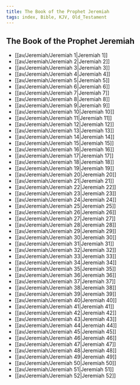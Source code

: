 ```yaml
---
title: The Book of the Prophet Jeremiah
tags: index, Bible, KJV, Old_Testament
---
```


## The Book of the Prophet Jeremiah

- [[av/Jeremiah/Jeremiah 1|Jeremiah 1]]
- [[av/Jeremiah/Jeremiah 2|Jeremiah 2]]
- [[av/Jeremiah/Jeremiah 3|Jeremiah 3]]
- [[av/Jeremiah/Jeremiah 4|Jeremiah 4]]
- [[av/Jeremiah/Jeremiah 5|Jeremiah 5]]
- [[av/Jeremiah/Jeremiah 6|Jeremiah 6]]
- [[av/Jeremiah/Jeremiah 7|Jeremiah 7]]
- [[av/Jeremiah/Jeremiah 8|Jeremiah 8]]
- [[av/Jeremiah/Jeremiah 9|Jeremiah 9]]
- [[av/Jeremiah/Jeremiah 10|Jeremiah 10]]
- [[av/Jeremiah/Jeremiah 11|Jeremiah 11]]
- [[av/Jeremiah/Jeremiah 12|Jeremiah 12]]
- [[av/Jeremiah/Jeremiah 13|Jeremiah 13]]
- [[av/Jeremiah/Jeremiah 14|Jeremiah 14]]
- [[av/Jeremiah/Jeremiah 15|Jeremiah 15]]
- [[av/Jeremiah/Jeremiah 16|Jeremiah 16]]
- [[av/Jeremiah/Jeremiah 17|Jeremiah 17]]
- [[av/Jeremiah/Jeremiah 18|Jeremiah 18]]
- [[av/Jeremiah/Jeremiah 19|Jeremiah 19]]
- [[av/Jeremiah/Jeremiah 20|Jeremiah 20]]
- [[av/Jeremiah/Jeremiah 21|Jeremiah 21]]
- [[av/Jeremiah/Jeremiah 22|Jeremiah 22]]
- [[av/Jeremiah/Jeremiah 23|Jeremiah 23]]
- [[av/Jeremiah/Jeremiah 24|Jeremiah 24]]
- [[av/Jeremiah/Jeremiah 25|Jeremiah 25]]
- [[av/Jeremiah/Jeremiah 26|Jeremiah 26]]
- [[av/Jeremiah/Jeremiah 27|Jeremiah 27]]
- [[av/Jeremiah/Jeremiah 28|Jeremiah 28]]
- [[av/Jeremiah/Jeremiah 29|Jeremiah 29]]
- [[av/Jeremiah/Jeremiah 30|Jeremiah 30]]
- [[av/Jeremiah/Jeremiah 31|Jeremiah 31]]
- [[av/Jeremiah/Jeremiah 32|Jeremiah 32]]
- [[av/Jeremiah/Jeremiah 33|Jeremiah 33]]
- [[av/Jeremiah/Jeremiah 34|Jeremiah 34]]
- [[av/Jeremiah/Jeremiah 35|Jeremiah 35]]
- [[av/Jeremiah/Jeremiah 36|Jeremiah 36]]
- [[av/Jeremiah/Jeremiah 37|Jeremiah 37]]
- [[av/Jeremiah/Jeremiah 38|Jeremiah 38]]
- [[av/Jeremiah/Jeremiah 39|Jeremiah 39]]
- [[av/Jeremiah/Jeremiah 40|Jeremiah 40]]
- [[av/Jeremiah/Jeremiah 41|Jeremiah 41]]
- [[av/Jeremiah/Jeremiah 42|Jeremiah 42]]
- [[av/Jeremiah/Jeremiah 43|Jeremiah 43]]
- [[av/Jeremiah/Jeremiah 44|Jeremiah 44]]
- [[av/Jeremiah/Jeremiah 45|Jeremiah 45]]
- [[av/Jeremiah/Jeremiah 46|Jeremiah 46]]
- [[av/Jeremiah/Jeremiah 47|Jeremiah 47]]
- [[av/Jeremiah/Jeremiah 48|Jeremiah 48]]
- [[av/Jeremiah/Jeremiah 49|Jeremiah 49]]
- [[av/Jeremiah/Jeremiah 50|Jeremiah 50]]
- [[av/Jeremiah/Jeremiah 51|Jeremiah 51]]
- [[av/Jeremiah/Jeremiah 52|Jeremiah 52]]
